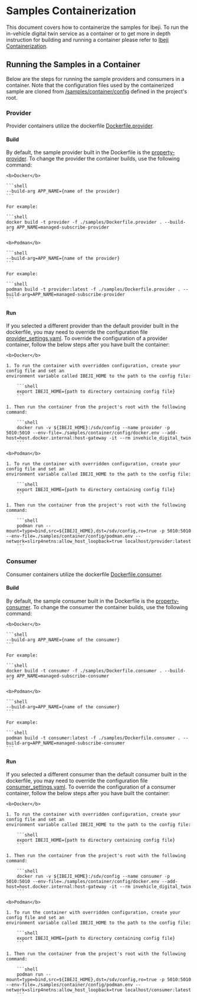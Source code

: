 # Samples Containerization

This document covers how to containerize the samples for Ibeji. To run the in-vehicle digital twin
service as a container or to get more in depth instruction for building and running a container
please refer to [Ibeji Containerization](../../container/README.md).

## Running the Samples in a Container

Below are the steps for running the sample providers and consumers in a container. Note that the
configuration files used by the containerized sample are cloned from
[/samples/container/config](./samples/container/config/) defined in the project's root.

### Provider

Provider containers utilize the dockerfile [Dockerfile.provider](../Dockerfile.provider).

#### Build

By default, the sample provider built in the Dockerfile is the
[property-provider](./samples/property/provider/). To change the provider the container builds, use
the following command:

    <b>Docker</b>

    ```shell
    --build-arg APP_NAME={name of the provider}
    ```

    For example:

    ```shell
    docker build -t provider -f ./samples/Dockerfile.provider . --build-arg APP_NAME=managed-subscribe-provider
    ```

    <b>Podman</b>

    ```shell
    --build-arg=APP_NAME={name of the provider}
    ```

    For example:

    ```shell
    podman build -t provider:latest -f ./samples/Dockerfile.provider . --build-arg=APP_NAME=managed-subscribe-provider
    ```

#### Run

If you selected a different provider than the default provider built in the dockerfile, you may
need to override the configuration file [provider_settings.yaml](./config/provider/provider_settings.yaml).
To override the configuration of a provider container, follow the below steps after you have built
the container:

    <b>Docker</b>

    1. To run the container with overridden configuration, create your config file and set an
    environment variable called IBEJI_HOME to the path to the config file:

        ```shell
        export IBEJI_HOME={path to directory containing config file}
        ```

    1. Then run the container from the project's root with the following command:

        ```shell
        docker run -v ${IBEJI_HOME}:/sdv/config --name provider -p 5010:5010 --env-file=./samples/container/config/docker.env --add-host=host.docker.internal:host-gateway -it --rm invehicle_digital_twin
        ```

    <b>Podman</b>

    1. To run the container with overridden configuration, create your config file and set an
    environment variable called IBEJI_HOME to the path to the config file:

        ```shell
        export IBEJI_HOME={path to directory containing config file}
        ```

    1. Then run the container from the project's root with the following command:

        ```shell
        podman run --mount=type=bind,src=${IBEJI_HOME},dst=/sdv/config,ro=true -p 5010:5010 --env-file=./samples/container/config/podman.env --network=slirp4netns:allow_host_loopback=true localhost/provider:latest
        ```

### Consumer

Consumer containers utilize the dockerfile [Dockerfile.consumer](../Dockerfile.consumer).

#### Build

By default, the sample consumer built in the Dockerfile is the
[property-consumer](./samples/property/consumer/). To change the consumer the container builds, use
the following command:

    <b>Docker</b>

    ```shell
    --build-arg APP_NAME={name of the consumer}
    ```

    For example:

    ```shell
    docker build -t consumer -f ./samples/Dockerfile.consumer . --build-arg APP_NAME=managed-subscribe-consumer
    ```

    <b>Podman</b>

    ```shell
    --build-arg=APP_NAME={name of the consumer}
    ```

    For example:

    ```shell
    podman build -t consumer:latest -f ./samples/Dockerfile.consumer . --build-arg=APP_NAME=managed-subscribe-consumer
    ```

#### Run

If you selected a different consumer than the default consumer built in the dockerfile, you may
need to override the configuration file [consumer_settings.yaml](./config/consumer/consumer_settings.yaml).
To override the configuration of a consumer container, follow the below steps after you have built
the container:

    <b>Docker</b>

    1. To run the container with overridden configuration, create your config file and set an
    environment variable called IBEJI_HOME to the path to the config file:

        ```shell
        export IBEJI_HOME={path to directory containing config file}
        ```

    1. Then run the container from the project's root with the following command:

        ```shell
        docker run -v ${IBEJI_HOME}:/sdv/config --name consumer -p 5010:5010 --env-file=./samples/container/config/docker.env --add-host=host.docker.internal:host-gateway -it --rm invehicle_digital_twin
        ```

    <b>Podman</b>

    1. To run the container with overridden configuration, create your config file and set an
    environment variable called IBEJI_HOME to the path to the config file:

        ```shell
        export IBEJI_HOME={path to directory containing config file}
        ```

    1. Then run the container from the project's root with the following command:

        ```shell
        podman run --mount=type=bind,src=${IBEJI_HOME},dst=/sdv/config,ro=true -p 5010:5010 --env-file=./samples/container/config/podman.env --network=slirp4netns:allow_host_loopback=true localhost/consumer:latest
        ```
